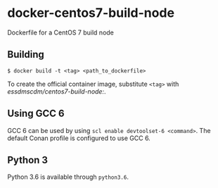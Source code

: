 # docker-centos7-build-node

Dockerfile for a CentOS 7 build node


## Building

    $ docker build -t <tag> <path_to_dockerfile>

To create the official container image, substitute `<tag>` with
_essdmscdm/centos7-build-node:<version>_.


## Using GCC 6

GCC 6 can be used by using `scl enable devtoolset-6 <command>`. The default
Conan profile is configured to use GCC 6.


## Python 3

Python 3.6 is available through `python3.6`.
